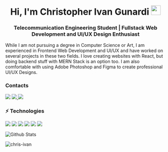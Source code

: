 <h1 align="center">Hi, I'm Christopher Ivan Gunardi <img src="https://raw.githubusercontent.com/aemmadi/aemmadi/master/wave.gif" width="30px"></h1>
<h3 align="center">Telecommunication Engineering Student | Fullstack Web Development and UI/UX Design Enthusiast</h3>

While I am not pursuing a degree in Computer Science or Art, I am experienced in Frontend Web Development and UI/UX and have worked on several projects in these two fields. I love creating websites with React, but doing backend stuff with MERN Stack is an option too. I am also comfortable with using Adobe Photoshop and Figma to create professional UI/UX Designs.

<h3>Contacts</h3>
<a href="https://www.linkedin.com/in/christopher-ivan-gunardi/"><img src="https://img.shields.io/badge/-christopher--ivan-blue?style=flat-square&logo=Linkedin&logoColor=white/"></a>
<a href="https://instagram.com/christopher.01__"><img src="https://img.shields.io/badge/-christopher.01____-333333?style=flat-square&logo=instagram&logoColor=white/">
<a href="mailto: gunardi.ivan@gmail.com"><img src="https://img.shields.io/badge/-gunardi.ivan@gmail.com-f6f6f6?style=flat-square&logo=Gmail&logoColor=white/"></a>
  
<h3>⚡ Technologies</h3>
<p>
<img src="https://img.shields.io/badge/-JavaScript-black?style=flat-square&logo=javascript">
<img src="https://img.shields.io/badge/-Nodejs-black?style=flat-square&logo=Node.js">
<img src="https://img.shields.io/badge/-Python-black?style=flat-square&logo=Python">
<img src="https://img.shields.io/badge/-React-black?style=flat-square&logo=react">
<img src="https://img.shields.io/badge/-HTML5-E34F26?style=flat-square&logo=html5&logoColor=white">
<img src="https://img.shields.io/badge/-CSS3-1572B6?style=flat-square&logo=css3">
</p>

![Github Stats](https://github-readme-stats.vercel.app/api?username=chris-ivan&count_private=true&theme=react&show_icons=true&include_all_commits=true)
<p><img align="center" src="https://github-readme-stats.vercel.app/api/top-langs/?username=chris-ivan&theme=react&layout=compact" alt="chris-ivan" /></p>
